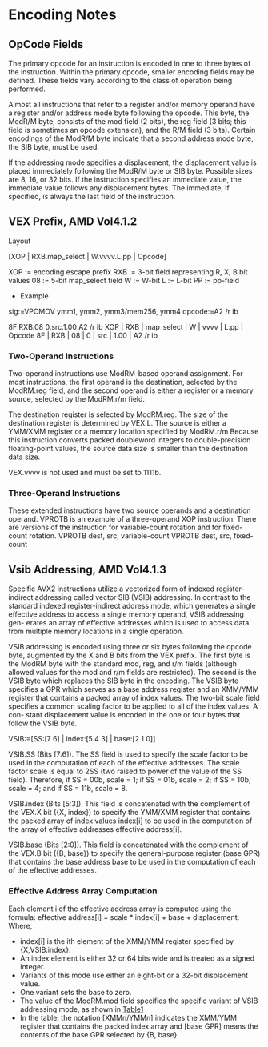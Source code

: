 # Encoding Notes

## OpCode Fields

The primary opcode for an instruction is encoded in one to three bytes of the instruction. Within the primary
opcode, smaller encoding fields may be defined. These fields vary according to the class of operation being
performed.

Almost all instructions that refer to a register and/or memory operand have a register and/or address mode byte
following the opcode. This byte, the ModR/M byte, consists of the mod field (2 bits), the reg field (3 bits; this field
is sometimes an opcode extension), and the R/M field (3 bits). Certain encodings of the ModR/M byte indicate that
a second address mode byte, the SIB byte, must be used.

If the addressing mode specifies a displacement, the displacement value is placed immediately following the
ModR/M byte or SIB byte. Possible sizes are 8, 16, or 32 bits. If the instruction specifies an immediate value, the
immediate value follows any displacement bytes. The immediate, if specified, is always the last field of the instruction.

## VEX Prefix, AMD Vol4.1.2

Layout

[XOP | RXB.map_select | W.vvvv.L.pp | Opcode]


XOP := encoding escape prefix
RXB := 3-bit field representing R, X, B bit values
08  := 5-bit map_select field
W   := W-bit
L   := L-bit
PP  := pp-field

* Example

sig:=VPCMOV ymm1, ymm2, ymm3/mem256, ymm4
opcode:=A2 /r ib

8F RXB.08 0.src.1.00 A2 /r ib
XOP | RXB | map_select | W | vvvv | L.pp | Opcode
8F  | RXB | 08         | 0 | src  | 1.00 | A2 /r ib

### Two-Operand Instructions

Two-operand instructions use ModRM-based operand assignment. For most instructions, the first
operand is the destination, selected by the ModRM.reg field, and the second operand is either a register
or a memory source, selected by the ModRM.r/m field.

The destination register is selected by ModRM.reg. The size of the destination register is determined
by VEX.L. The source is either a YMM/XMM register or a memory location specified by ModRM.r/m
Because this instruction converts packed doubleword integers to double-precision floating-point
values, the source data size is smaller than the destination data size.

VEX.vvvv is not used and must be set to 1111b.

### Three-Operand Instructions

These extended instructions have two source operands and a destination operand.
VPROTB is an example of a three-operand XOP instruction.
There are versions of the instruction for variable-count rotation and for fixed-count rotation.
VPROTB dest, src, variable-count
VPROTB dest, src, fixed-count


## Vsib Addressing, AMD Vol4.1.3

Specific AVX2 instructions utilize a vectorized form of indexed register-indirect addressing called
vector SIB (VSIB) addressing. In contrast to the standard indexed register-indirect address mode,
which generates a single effective address to access a single memory operand, VSIB addressing gen-
erates an array of effective addresses which is used to access data from multiple memory locations in
a single operation.

VSIB addressing is encoded using three or six bytes following the opcode byte, augmented by the X
and B bits from the VEX prefix. The first byte is the ModRM byte with the standard mod, reg, and
r/m fields (although allowed values for the mod and r/m fields are restricted). The second is the VSIB
byte which replaces the SIB byte in the encoding. The VSIB byte specifies a GPR which serves as a
base address register and an XMM/YMM register that contains a packed array of index values. The
two-bit scale field specifies a common scaling factor to be applied to all of the index values. A con-
stant displacement value is encoded in the one or four bytes that follow the VSIB byte.

VSIB:=[SS:[7 6] | index:[5 4 3] | base:[2 1 0]]

VSIB.SS (Bits [7:6]). The SS field is used to specify the scale factor to be used in the computation
of each of the effective addresses. The scale factor scale is equal to 2SS (two raised to power of the
value of the SS field). Therefore, if SS = 00b, scale = 1; if SS = 01b, scale = 2; if SS = 10b, scale = 4;
and if SS = 11b, scale = 8.

VSIB.index (Bits [5:3]). This field is concatenated with the complement of the VEX.X bit ({X,
index}) to specify the YMM/XMM register that contains the packed array of index values index[i] to
be used in the computation of the array of effective addresses effective address[i].

VSIB.base (Bits [2:0]). This field is concatenated with the complement of the VEX.B bit ({B,
base}) to specify the general-purpose register (base GPR) that contains the base address base to be
used in the computation of each of the effective addresses.

### Effective Address Array Computation

Each element i of the effective address array is computed using the formula:
effective address[i] = scale * index[i] + base + displacement.
Where,
* index[i] is the ith element of the XMM/YMM register specified by {X,VSIB.index}.
* An index element is either 32 or 64 bits wide and is treated as a signed integer.
* Variants of this mode use either an eight-bit or a 32-bit displacement value.
* One variant sets the base to zero.
* The value of the ModRM.mod field specifies the specific variant of VSIB addressing mode, as shown in [Table1]('./vsib.csv)
* In the table, the notation [XMMn/YMMn] indicates the XMM/YMM register that contains the packed index array and
[base GPR] means the contents of the base GPR selected by {B, base}.
